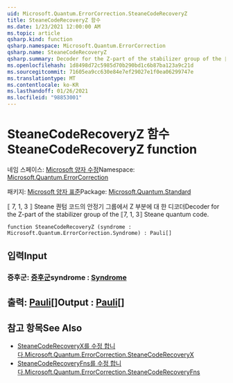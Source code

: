 ```yaml
---
uid: Microsoft.Quantum.ErrorCorrection.SteaneCodeRecoveryZ
title: SteaneCodeRecoveryZ 함수
ms.date: 1/23/2021 12:00:00 AM
ms.topic: article
qsharp.kind: function
qsharp.namespace: Microsoft.Quantum.ErrorCorrection
qsharp.name: SteaneCodeRecoveryZ
qsharp.summary: Decoder for the Z-part of the stabilizer group of the ⟦7, 1, 3⟧ Steane quantum code.
ms.openlocfilehash: 1d8498d72c5985d70b290bd1c6b87ba123a9c21d
ms.sourcegitcommit: 71605ea9cc630e84e7ef29027e1f0ea06299747e
ms.translationtype: MT
ms.contentlocale: ko-KR
ms.lasthandoff: 01/26/2021
ms.locfileid: "98853001"
---
```

# <a name="steanecoderecoveryz-function"></a><span data-ttu-id="e0f5a-102">SteaneCodeRecoveryZ 함수</span><span class="sxs-lookup"><span data-stu-id="e0f5a-102">SteaneCodeRecoveryZ function</span></span>

<span data-ttu-id="e0f5a-103">네임 스페이스: [Microsoft 양자 수정](xref:Microsoft.Quantum.ErrorCorrection)</span><span class="sxs-lookup"><span data-stu-id="e0f5a-103">Namespace: [Microsoft.Quantum.ErrorCorrection](xref:Microsoft.Quantum.ErrorCorrection)</span></span>

<span data-ttu-id="e0f5a-104">패키지: [Microsoft 양자 표준](https://nuget.org/packages/Microsoft.Quantum.Standard)</span><span class="sxs-lookup"><span data-stu-id="e0f5a-104">Package: [Microsoft.Quantum.Standard](https://nuget.org/packages/Microsoft.Quantum.Standard)</span></span>


<span data-ttu-id="e0f5a-105">⟦ 7, 1, 3 ⟧ Steane 퀀텀 코드의 안정기 그룹에서 Z 부분에 대 한 디코더</span><span class="sxs-lookup"><span data-stu-id="e0f5a-105">Decoder for the Z-part of the stabilizer group of the ⟦7, 1, 3⟧ Steane quantum code.</span></span>

```qsharp
function SteaneCodeRecoveryZ (syndrome : Microsoft.Quantum.ErrorCorrection.Syndrome) : Pauli[]
```


## <a name="input"></a><span data-ttu-id="e0f5a-106">입력</span><span class="sxs-lookup"><span data-stu-id="e0f5a-106">Input</span></span>

### <a name="syndrome--syndrome"></a><span data-ttu-id="e0f5a-107">증후군: [증후군](xref:Microsoft.Quantum.ErrorCorrection.Syndrome)</span><span class="sxs-lookup"><span data-stu-id="e0f5a-107">syndrome : [Syndrome](xref:Microsoft.Quantum.ErrorCorrection.Syndrome)</span></span>





## <a name="output--pauli"></a><span data-ttu-id="e0f5a-108">출력: [Pauli](xref:microsoft.quantum.lang-ref.pauli)[]</span><span class="sxs-lookup"><span data-stu-id="e0f5a-108">Output : [Pauli](xref:microsoft.quantum.lang-ref.pauli)[]</span></span>



## <a name="see-also"></a><span data-ttu-id="e0f5a-109">참고 항목</span><span class="sxs-lookup"><span data-stu-id="e0f5a-109">See Also</span></span>

- [<span data-ttu-id="e0f5a-110">SteaneCodeRecoveryX를 수정 합니다.</span><span class="sxs-lookup"><span data-stu-id="e0f5a-110">Microsoft.Quantum.ErrorCorrection.SteaneCodeRecoveryX</span></span>](xref:Microsoft.Quantum.ErrorCorrection.SteaneCodeRecoveryX)
- [<span data-ttu-id="e0f5a-111">SteaneCodeRecoveryFns를 수정 합니다.</span><span class="sxs-lookup"><span data-stu-id="e0f5a-111">Microsoft.Quantum.ErrorCorrection.SteaneCodeRecoveryFns</span></span>](xref:Microsoft.Quantum.ErrorCorrection.SteaneCodeRecoveryFns)